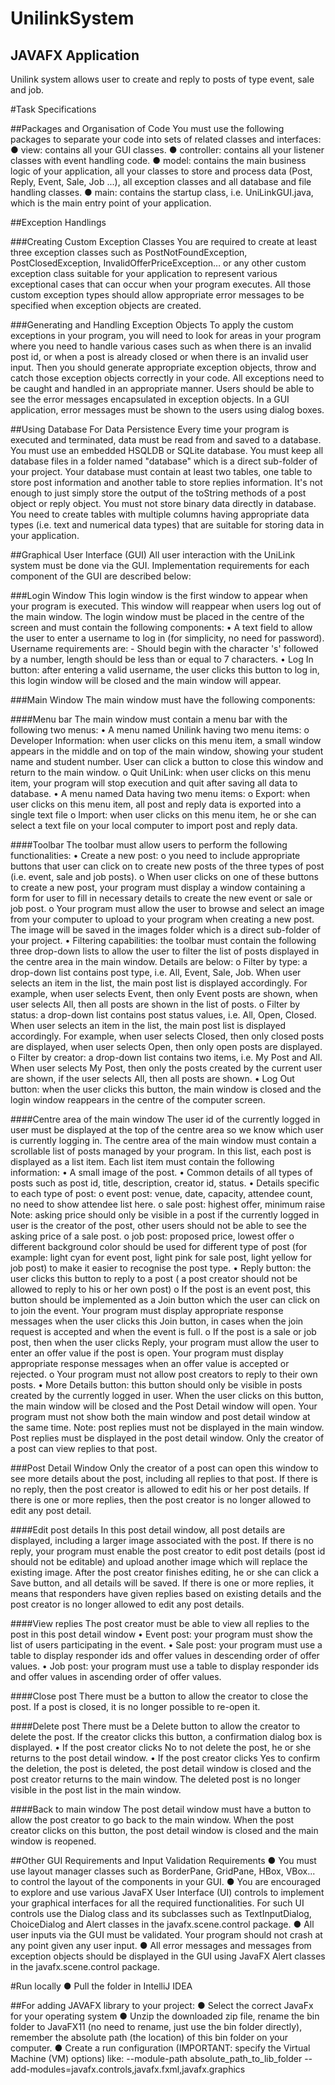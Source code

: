 # UnilinkSystem
## JAVAFX Application
Unilink system allows user to create and reply to posts of type event, sale and job.


#Task Specifications

##Packages and Organisation of Code
You must use the following packages to separate your code into sets of related classes and interfaces:
●	view: contains all your GUI classes.
●	controller: contains all your listener classes with event handling code.
●	model: contains the main business logic of your application, all your classes to store and process data (Post, Reply, Event, Sale, Job ...), all exception classes and all database and file handling classes.
●	main: contains the startup class, i.e. UniLinkGUI.java, which is the main entry point of your application.


##Exception Handlings

###Creating Custom Exception Classes
You are required to create at least three exception classes such as PostNotFoundException, PostClosedException, InvalidOfferPriceException… or any other custom exception class suitable for your application to represent various exceptional cases that can occur when your program executes. All those custom exception types should allow appropriate error messages to be specified when exception objects are created.

###Generating and Handling Exception Objects
To apply the custom exceptions in your program, you will need to look for areas in your program where you need to handle various cases such as when there is an invalid post id, or when a post is already closed or when there is an invalid user input. Then you should generate appropriate exception objects, throw and catch those exception objects correctly in your code. 
All exceptions need to be caught and handled in an appropriate manner. Users should be able to see the error messages encapsulated in exception objects. In a GUI application, error messages must be shown to the users using dialog boxes. 


##Using Database For Data Persistence
Every time your program is executed and terminated, data must be read from and saved to a database. You must use an embedded HSQLDB or SQLite database. You must keep all database files in a folder named "database" which is a direct sub-folder of your project.
Your database must contain at least two tables, one table to store post information and another table to store replies information. It's not enough to just simply store the output of the toString methods of a post object or reply object. You must not store binary data directly in database. You need to create tables with multiple columns having appropriate data types (i.e. text and numerical data types)  that are suitable for storing data in your application. 


##Graphical User Interface (GUI)
All user interaction with the UniLink system must be done via the GUI. Implementation requirements for each component of the GUI are described below:

###Login Window
This login window is the first window to appear when your program is executed. This window will reappear when users log out of the main window.
The login window must be placed in the centre of the screen and must contain the following components: 
•	A text field to allow the user to enter a username to log in (for simplicity, no need for password). Username requirements are: 
    - Should begin with the character 's' followed by a number, length should be less than or equal to 7 characters.
•	Log In button: after entering a valid username, the user clicks this button to log in, this login window will be closed and the main window will appear.


###Main Window
The main window must have the following components:

####Menu bar
The main window must contain a menu bar with the following two menus:
•	A menu named Unilink having two menu items:
o	Developer Information: when user clicks on this menu item, a small window appears in the middle and on top of the main window, showing your student name and student number. User can click a button to close this window and return to the main window.
o	Quit UniLink: when user clicks on this menu item, your program will stop execution and quit after saving all data to database. 
•	A menu named Data having two menu items:
o	Export: when user clicks on this menu item, all post and reply data is exported into a single text file
o	Import: when user clicks on this menu item, he or she can select a text file on your local computer to import post and reply data.

####Toolbar
The toolbar must allow users to perform the following functionalities:
•	Create a new post:
o	you need to include appropriate buttons that user can click on to create new posts of the three types of post (i.e. event, sale and job posts). 
o	When user clicks on one of these buttons to create a new post, your program must display a window containing a form for user to fill in necessary details to create the new event or sale or job post. 
o	Your program must allow the user to browse and select an image from your computer to upload to your program when creating a new post. The image will be saved in the images folder which is a direct sub-folder of your project.
•	Filtering capabilities: the toolbar must contain the following three drop-down lists to allow the user to filter the list of posts displayed in the centre area in the main window. Details are below:
o	Filter by type: a drop-down list contains post type, i.e. All, Event, Sale, Job. When user selects an item in the list, the main post list is displayed accordingly. For example, when user selects Event, then only Event posts are shown, when user selects All, then all posts are shown in the list of posts.
o	Filter by status: a drop-down list contains post status values, i.e. All, Open, Closed. When user selects an item in the list, the main post list is displayed accordingly. For example, when user selects Closed, then only closed posts are displayed, when user selects Open, then only open posts are displayed.
o	Filter by creator: a drop-down list contains two items, i.e. My Post and All. When user selects My Post, then only the posts created by the current user are shown, if the user selects All, then all posts are shown.
•	Log Out button: when the user clicks this button, the main window is closed and the login window reappears in the centre of the computer screen.

####Centre area of the main window
The user id of the currently logged in user must be displayed at the top of the centre area so we know which user is currently logging in. 
The centre area of the main window must contain a scrollable list of posts managed by your program. In this list, each post is displayed as a list item. 
Each list item must contain the following information:
•	A small image of the post.
•	Common details of all types of posts such as post id, title, description, creator id, status.
•	Details specific to each type of post:
o	event post: venue, date, capacity, attendee count, no need to show attendee list here.
o	sale post: highest offer, minimum raise 
Note: asking price should only be visible in a post if the currently logged in user is the creator of the post, other users should not be able to see the asking price of a sale post.
o	job post: proposed price, lowest offer
o	different background color should be used for different type of post (for example: light cyan for event post, light pink for sale post, light yellow for job post) to make it easier to recognise the post type.
•	Reply button: the user clicks this button to reply to a post ( a post creator should not be allowed to reply to his or her own post)
o	If the post is an event post, this button should be implemented as a Join button which the user can click on to join the event. Your program must display appropriate response messages when the user clicks this Join button, in cases when the join request is accepted and when the event is full.
o	If the post is a sale or job post, then when the user clicks Reply, your program must allow the user to enter an offer value if the post is open. Your program must display appropriate response messages when an offer value is accepted or rejected. 
o	Your program must not allow post creators to reply to their own posts.
•	More Details button: this button should only be visible in posts created by the currently logged in user. When the user clicks on this button, the main window will be closed and the Post Detail window will open. Your program must not show both the main window and post detail window at the same time. 
Note: post replies must not be displayed in the main window. Post replies must be displayed in the post detail window. Only the creator of a post can view replies to that post. 


###Post Detail Window
Only the creator of a post can open this window to see more details about the post, including all replies to that post. If there is no reply, then the post creator is allowed to edit his or her post details. If there is one or more replies, then the post creator is no longer allowed to edit any post detail.

####Edit post details
In this post detail window, all post details are displayed, including a larger image associated with the post. If there is no reply, your program must enable the post creator to edit post details (post id should not be editable) and upload another image which will replace the existing image. After the post creator finishes editing, he or she can click a Save button, and all details will be saved. If there is one or more replies, it means that responders have  given replies based on existing details and the post creator is no longer allowed to edit any post details.

####View replies
The post creator must be able to view all replies to the post in this post detail window
•	Event post: your program must show the list of users participating in the event.
•	Sale post: your program must use a table to display responder ids and offer values in descending order of offer values.
•	Job post: your program must use a table to display responder ids and offer values in ascending order of offer values.

####Close post
There must be a button to allow the creator to close the post. If a post is closed, it is no longer possible to re-open it.

####Delete post
There must be a Delete button to allow the creator to delete the post. If the creator clicks this button, a confirmation dialog box is displayed. 
•	If the post creator clicks No to not delete the post, he or she returns to the post detail window.
•	If the post creator clicks Yes to confirm the deletion, the post is deleted, the post detail window is closed and the post creator returns to the main window. The deleted post is no longer visible in the post list in the main window.

####Back to main window
The post detail window must have a button to allow the post creator to go back to the main window. When the post creator clicks on this button, the post detail window is closed and the main window is reopened.



##Other GUI Requirements and Input Validation Requirements
●	You must use layout manager classes such as BorderPane, GridPane, HBox, VBox... to control the layout of the components in your GUI. 
●	You are encouraged to explore and use various JavaFX User Interface (UI) controls to implement your graphical interfaces for all the required functionalities. For such UI controls use the Dialog class and its subclasses such as TextInputDialog, ChoiceDialog and Alert classes in the javafx.scene.control package. 
●	All user inputs via the GUI must be validated. Your program should not crash at any point given any user input.
●	All error messages and messages from exception objects should be displayed in the GUI using JavaFX Alert classes in the javafx.scene.control package. 

#Run locally
●	Pull the folder in IntelliJ IDEA

##For adding JAVAFX library to your project:
●	Select the correct JavaFx for your operating system
● Unzip the downloaded zip file, rename the bin folder to JavaFX11 (no need to rename, just use the bin folder directly), remember the absolute path (the location) of this bin folder on your computer.
● Create a run configuration (IMPORTANT: specify the Virtual Machine (VM) options) like:
  --module-path absolute_path_to_lib_folder --add-modules=javafx.controls,javafx.fxml,javafx.graphics
  


